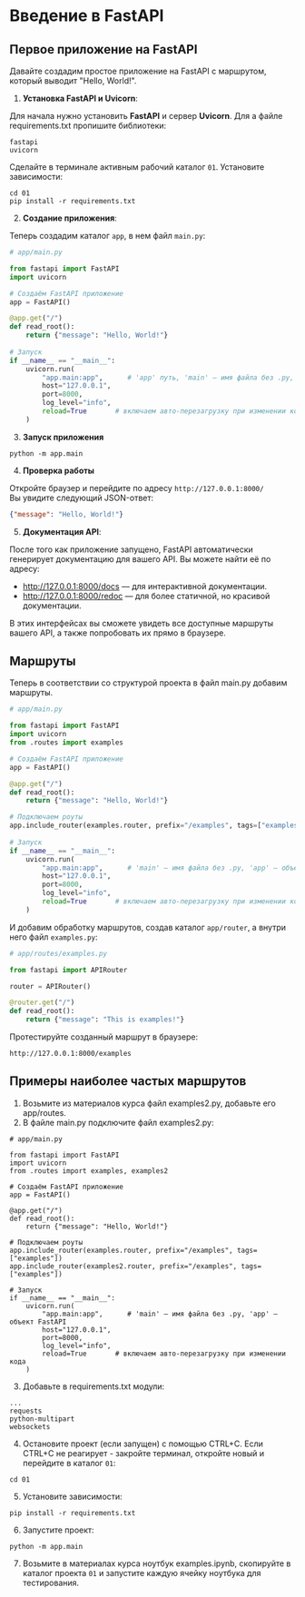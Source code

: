 # Введение в FastAPI

## Первое приложение на FastAPI

Давайте создадим простое приложение на FastAPI с маршрутом, который выводит "Hello, World!".

1. **Установка FastAPI и Uvicorn**:

Для начала нужно установить **FastAPI** и сервер **Uvicorn**. Для а файле requirements.txt пропишите библиотеки:

```
fastapi
uvicorn
```

Сделайте в терминале активным рабочий каталог `01`. Установите зависимости:
```
cd 01
pip install -r requirements.txt
```

2. **Создание приложения**:

Теперь создадим каталог `app`, в нем файл `main.py`:

```python
# app/main.py

from fastapi import FastAPI
import uvicorn

# Создаём FastAPI приложение
app = FastAPI()

@app.get("/")
def read_root():
    return {"message": "Hello, World!"}
 
# Запуск
if __name__ == "__main__":
    uvicorn.run(
        "app.main:app",      # 'app' путь, 'main' — имя файла без .py, второй 'app' — объект FastAPI
        host="127.0.0.1",
        port=8000,
        log_level="info",
        reload=True       # включаем авто-перезагрузку при изменении кода
    )
```

3. **Запуск приложения**
```
python -m app.main
```

4. **Проверка работы**

Откройте браузер и перейдите по адресу `http://127.0.0.1:8000/`  
Вы увидите следующий JSON-ответ:

```json
{"message": "Hello, World!"}
```

5. **Документация API**:

После того как приложение запущено, FastAPI автоматически генерирует документацию для вашего API. Вы можете найти её по адресу:

- http://127.0.0.1:8000/docs — для интерактивной документации.
- http://127.0.0.1:8000/redoc — для более статичной, но красивой документации.

В этих интерфейсах вы сможете увидеть все доступные маршруты вашего API, а также попробовать их прямо в браузере.

## Маршруты

Теперь в соответствии со структурой проекта в файл main.py добавим маршруты.

```python
# app/main.py

from fastapi import FastAPI
import uvicorn
from .routes import examples

# Создаём FastAPI приложение
app = FastAPI()

@app.get("/")
def read_root():
    return {"message": "Hello, World!"}

# Подключаем роуты
app.include_router(examples.router, prefix="/examples", tags=["examples"])
 
# Запуск
if __name__ == "__main__":
    uvicorn.run(
        "app.main:app",      # 'main' — имя файла без .py, 'app' — объект FastAPI
        host="127.0.0.1",
        port=8000,
        log_level="info",
        reload=True       # включаем авто-перезагрузку при изменении кода
    )
```

И добавим обработку маршрутов, создав каталог `app/router`, а внутри него файл `examples.py`:

```python
# app/routes/examples.py

from fastapi import APIRouter

router = APIRouter()

@router.get("/")
def read_root():
    return {"message": "This is examples!"}
```

Протестируйте созданный маршрут в браузере:
```
http://127.0.0.1:8000/examples
```

## Примеры наиболее частых маршрутов

1. Возьмите из материалов курса файл examples2.py, добавьте его app/routes.
2. В файле main.py подключите файл examples2.py:
```
# app/main.py

from fastapi import FastAPI
import uvicorn
from .routes import examples, examples2

# Создаём FastAPI приложение
app = FastAPI()

@app.get("/")
def read_root():
    return {"message": "Hello, World!"}

# Подключаем роуты
app.include_router(examples.router, prefix="/examples", tags=["examples"])
app.include_router(examples2.router, prefix="/examples", tags=["examples"])
 
# Запуск
if __name__ == "__main__":
    uvicorn.run(
        "app.main:app",      # 'main' — имя файла без .py, 'app' — объект FastAPI
        host="127.0.0.1",
        port=8000,
        log_level="info",
        reload=True       # включаем авто-перезагрузку при изменении кода
    )
```
3. Добавьте в requirements.txt модули:
```
...
requests
python-multipart
websockets
```

4. Остановите проект (если запущен) с помощью CTRL+C.
Если CTRL+C не реагирует - закройте терминал, откройте новый и перейдите в каталог `01`:
```
cd 01
```

5. Установите зависимости:
```
pip install -r requirements.txt
```

6. Запустите проект:
```
python -m app.main
```

7. Возьмите в материалах курса ноутбук examples.ipynb, скопируйте в каталог проекта `01` и запустите каждую ячейку ноутбука для тестирования.


